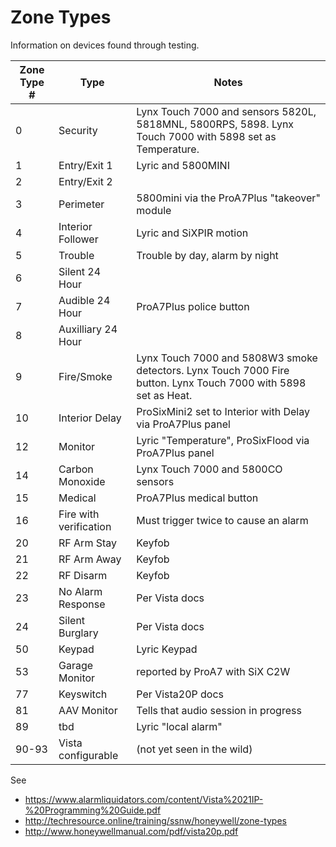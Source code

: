 # Zone Types

Information on devices found through testing.

Zone Type # | Type | Notes
------------ | - | -
0 | Security | Lynx Touch 7000 and sensors 5820L, 5818MNL, 5800RPS, 5898.  Lynx Touch 7000 with 5898 set as Temperature.
1 | Entry/Exit 1 | Lyric and 5800MINI
2 | Entry/Exit 2 |
3 | Perimeter | 5800mini via the ProA7Plus "takeover" module
4 | Interior Follower | Lyric and SiXPIR motion
5 | Trouble | Trouble by day, alarm by night
6 | Silent 24 Hour | 
7 | Audible 24 Hour | ProA7Plus police button
8 | Auxilliary 24 Hour | 
9 | Fire/Smoke | Lynx Touch 7000 and 5808W3 smoke detectors.  Lynx Touch 7000 Fire button.  Lynx Touch 7000 with 5898 set as Heat.
10 | Interior Delay | ProSixMini2 set to Interior with Delay via ProA7Plus panel
12 | Monitor | Lyric "Temperature", ProSixFlood via ProA7Plus panel
14 | Carbon Monoxide | Lynx Touch 7000 and 5800CO sensors
15 | Medical | ProA7Plus medical button
16 | Fire with verification | Must trigger twice to cause an alarm
20 | RF Arm Stay | Keyfob
21 | RF Arm Away | Keyfob
22 | RF Disarm | Keyfob
23 | No Alarm Response | Per Vista docs
24 | Silent Burglary | Per Vista docs
50 | Keypad | Lyric Keypad
53 | Garage Monitor | reported by ProA7 with SiX C2W
77 | Keyswitch | Per Vista20P docs
81 | AAV Monitor | Tells that audio session in progress
89 | tbd | Lyric "local alarm"
90-93 | Vista configurable | (not yet seen in the wild)

See 
- https://www.alarmliquidators.com/content/Vista%2021IP-%20Programming%20Guide.pdf
- http://techresource.online/training/ssnw/honeywell/zone-types
- http://www.honeywellmanual.com/pdf/vista20p.pdf

